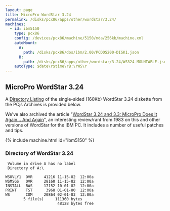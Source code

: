 ```yaml
---
layout: page
title: MicroPro WordStar 3.24
permalink: /disks/pcx86/apps/other/wordstar/3.24/
machines:
  - id: ibm5150
    type: pcx86
    config: /devices/pcx86/machine/5150/mda/256kb/machine.xml
    autoMount:
      A:
        path: /disks/pcx86/dos/ibm/2.00/PCDOS200-DISK1.json
      B:
        path: /disks/pcx86/apps/other/wordstar/3.24/WS324-MOUNTABLE.json
    autoType: $date\r$time\rB:\rWS\r
---
```


MicroPro WordStar 3.24
----------------------

A [Directory Listing](#directory-of-wordstar-324) of the single-sided (160Kb) WordStar 3.24 diskette from the PCjs Archives
is provided below.

We've also archived the article "[WordStar 3.24 and 3.3: MicroPro Does It Again... And Again](../#pc-magazine-review)",
an interesting review/rant from 1983 on this and other versions of WordStar for the IBM PC.  It includes a number of useful patches and tips.

{% include machine.html id="ibm5150" %}

### Directory of WordStar 3.24

	 Volume in drive A has no label
	 Directory of A:\

	WSOVLY1  OVR     41216 11-15-82  12:00a
	WSMSGS   OVR     28160 11-15-82  12:00a
	INSTALL  BAS     17152 10-01-82  12:00a
	PRINT    TST      3968 01-01-80  12:00a
	WS       COM     20864 02-01-83  12:00a
	        5 file(s)     111360 bytes
	                       48128 bytes free
